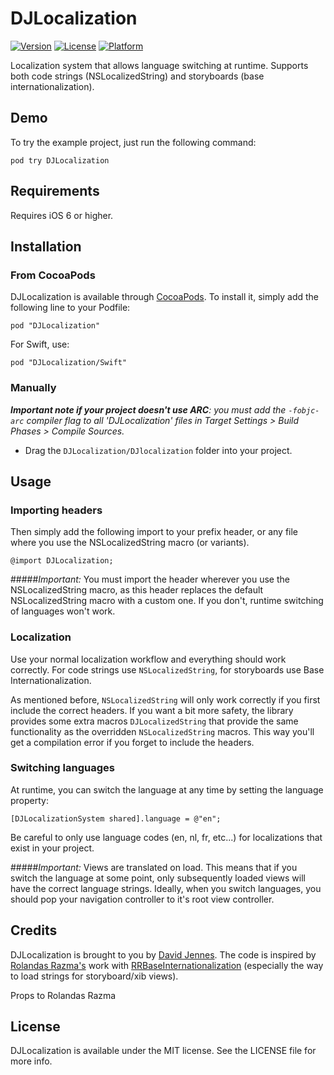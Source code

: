 # DJLocalization

[![Version](https://img.shields.io/cocoapods/v/DJLocalization.svg?style=flat)](http://cocoadocs.org/docsets/DJLocalization)
[![License](https://img.shields.io/cocoapods/l/DJLocalization.svg?style=flat)](http://cocoadocs.org/docsets/DJLocalization)
[![Platform](https://img.shields.io/cocoapods/p/DJLocalization.svg?style=flat)](http://cocoadocs.org/docsets/DJLocalization)

Localization system that allows language switching at runtime. Supports both code strings (NSLocalizedString) and storyboards (base internationalization).

## Demo

To try the example project, just run the following command:

    pod try DJLocalization

## Requirements

Requires iOS 6 or higher.

## Installation

### From CocoaPods

DJLocalization is available through [CocoaPods](http://cocoapods.org). To install
it, simply add the following line to your Podfile:

    pod "DJLocalization"

For Swift, use:

    pod "DJLocalization/Swift"


### Manually

_**Important note if your project doesn't use ARC**: you must add the `-fobjc-arc` compiler flag to all 'DJLocalization' files in Target Settings > Build Phases > Compile Sources._

* Drag the `DJLocalization/DJlocalization` folder into your project.

## Usage

### Importing headers

Then simply add the following import to your prefix header, or any file where you use the NSLocalizedString macro (or variants).

    @import DJLocalization;

#####*Important:*
You must import the header wherever you use the NSLocalizedString macro, as this header replaces the default NSLocalizedString macro with a custom one. If you don't, runtime switching of languages won't work.

### Localization

Use your normal localization workflow and everything should work correctly. For code strings use `NSLocalizedString`, for storyboards use Base Internationalization.

As mentioned before, `NSLocalizedString` will only work correctly if you first include the correct headers. If you want a bit more safety, the library provides some extra macros `DJLocalizedString` that provide the same functionality as the overridden `NSLocalizedString` macros. This way you'll get a compilation error if you forget to include the headers.

### Switching languages

At runtime, you can switch the language at any time by setting the language property:

    [DJLocalizationSystem shared].language = @"en";

Be careful to only use language codes (en, nl, fr, etc...) for localizations that exist in your project.

#####*Important:*
Views are translated on load. This means that if you switch the language at some point, only subsequently loaded views will have the correct language strings. Ideally, when you switch languages, you should pop your navigation controller to it's root view controller.

## Credits

DJLocalization is brought to you by [David Jennes](https://twitter.com/davidjennes). The code is inspired by [Rolandas Razma's](https://twitter.com/rolandas_razma) work with [RRBaseInternationalization](https://github.com/RolandasRazma/RRBaseInternationalization) (especially the way to load strings for storyboard/xib views).

Props to Rolandas Razma

## License

DJLocalization is available under the MIT license. See the LICENSE file for more info.
